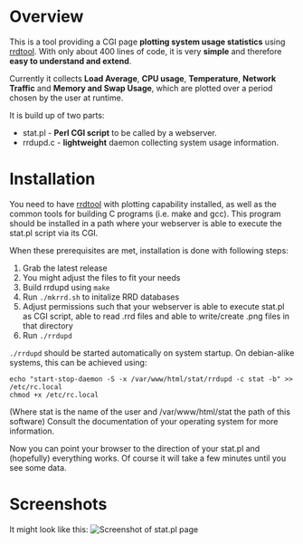 # Overview

This is a tool providing a CGI page **plotting system usage statistics** using
[rrdtool](http://oss.oetiker.ch/rrdtool/).  With only about 400 lines of code,
it is very **simple** and therefore **easy to understand and extend**.  

Currently it collects **Load Average**, **CPU usage**, **Temperature**,
**Network Traffic** and **Memory and Swap Usage**, which are plotted over a
period chosen by the user at runtime.

It is build up of two parts:
- stat.pl - **Perl CGI script** to be called by a webserver.
- rrdupd.c - **lightweight** daemon collecting system usage information.

# Installation

You need to have [rrdtool](http://oss.oetiker.ch/rrdtool/) with plotting
capability installed, as well as the common tools for building C programs (i.e.
make and gcc). This program should be installed in a path where your webserver
is able to execute the stat.pl script via its CGI.

When these prerequisites are met, installation is done with following steps:

1. Grab the latest release
2. You might adjust the files to fit your needs
3. Build rrdupd using `make`
4. Run `./mkrrd.sh` to initalize RRD databases
5. Adjust permissions such that your webserver is able to execute stat.pl as 
   CGI script, able to read .rrd files and able to write/create .png files in
   that directory
6. Run `./rrdupd`

`./rrdupd` should be started automatically on system startup. On
debian-alike systems, this can be achieved using:

```
echo "start-stop-daemon -S -x /var/www/html/stat/rrdupd -c stat -b" >> /etc/rc.local
chmod +x /etc/rc.local
```

(Where stat is the name of the user and /var/www/html/stat the path of this
software)
Consult the documentation of your operating system for more information.

Now you can point your browser to the direction of your stat.pl and (hopefully)
everything works. Of course it will take a few minutes until you see some data.

# Screenshots

It might look like this:
![Screenshot of stat.pl page](https://raw.github.com/wiki/aandergr/serverstat-linux/screenshot-odroid.png)
